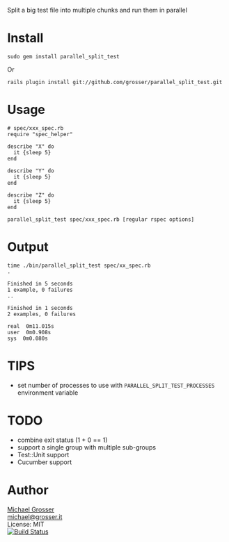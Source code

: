 Split a big test file into multiple chunks and run them in parallel

Install
=======
    sudo gem install parallel_split_test
Or

    rails plugin install git://github.com/grosser/parallel_split_test.git

Usage
=====
    # spec/xxx_spec.rb
    require "spec_helper"

    describe "X" do
      it {sleep 5}
    end

    describe "Y" do
      it {sleep 5}
    end

    describe "Z" do
      it {sleep 5}
    end

    parallel_split_test spec/xxx_spec.rb [regular rspec options]

Output
======

    time ./bin/parallel_split_test spec/xx_spec.rb
    .

    Finished in 5 seconds
    1 example, 0 failures
    ..

    Finished in 1 seconds
    2 examples, 0 failures

    real  0m11.015s
    user  0m0.908s
    sys  0m0.080s


TIPS
====
 - set number of processes to use with `PARALLEL_SPLIT_TEST_PROCESSES` environment variable

TODO
====
 - combine exit status (1 + 0 == 1)
 - support a single group with multiple sub-groups
 - Test::Unit support
 - Cucumber support

Author
======
[Michael Grosser](http://grosser.it)<br/>
michael@grosser.it<br/>
License: MIT<br/>
[![Build Status](https://secure.travis-ci.org/grosser/parallel_split_test.png)](http://travis-ci.org/grosser/parallel_split_test)
